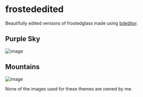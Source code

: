 # frostededited
Beautifully edited versions of frostedglass made using [bdeditor](https://bdeditor.dev/).

## Purple Sky
![image](https://github.com/TheDerpyMit/frostededited/assets/96660621/becb8d4f-55af-4da9-9dc0-2794b57c5df2)

## Mountains
![image](https://github.com/TheDerpyMit/frostededited/assets/96660621/32d0d7be-4b71-415d-b189-2b26a3e20bf4)

None of the images used for these themes are owned by me.
